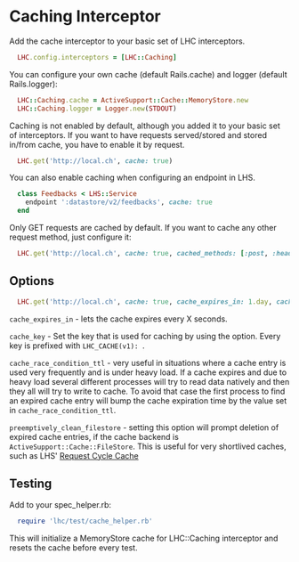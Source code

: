 # Caching Interceptor

Add the cache interceptor to your basic set of LHC interceptors.

```ruby
  LHC.config.interceptors = [LHC::Caching]
```

You can configure your own cache (default Rails.cache) and logger (default Rails.logger):

```ruby
  LHC::Caching.cache = ActiveSupport::Cache::MemoryStore.new
  LHC::Caching.logger = Logger.new(STDOUT)
```

Caching is not enabled by default, although you added it to your basic set of interceptors.
If you want to have requests served/stored and stored in/from cache, you have to enable it by request.

```ruby
  LHC.get('http://local.ch', cache: true)
```

You can also enable caching when configuring an endpoint in LHS.

```ruby
  class Feedbacks < LHS::Service
    endpoint ':datastore/v2/feedbacks', cache: true
  end
```

Only GET requests are cached by default. If you want to cache any other request method, just configure it:

```ruby
  LHC.get('http://local.ch', cache: true, cached_methods: [:post, :head])
```

## Options

```ruby
  LHC.get('http://local.ch', cache: true, cache_expires_in: 1.day, cache_race_condition_ttl: 15.seconds, preemptively_clean_filestore: true)
```

`cache_expires_in` - lets the cache expires every X seconds.

`cache_key` - Set the key that is used for caching by using the option. Every key is prefixed with `LHC_CACHE(v1): `.

`cache_race_condition_ttl` - very useful in situations where a cache entry is used very frequently and is under heavy load.
If a cache expires and due to heavy load several different processes will try to read data natively and then they all will try to write to cache.
To avoid that case the first process to find an expired cache entry will bump the cache expiration time by the value set in `cache_race_condition_ttl`.

`preemptively_clean_filestore` -  setting this option will prompt deletion of expired cache entries, if the cache backend is `ActiveSupport::Cache::FileStore`. This is useful
for very shortlived caches, such as LHS' [Request Cycle Cache](https://github.com/local-ch/lhs#request-cycle-cache)

## Testing

Add to your spec_helper.rb:

```ruby
  require 'lhc/test/cache_helper.rb'
```

This will initialize a MemoryStore cache for LHC::Caching interceptor and resets the cache before every test.
